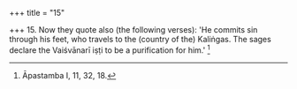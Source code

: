 +++
title = "15"

+++
15. Now they quote also (the following verses): 'He commits sin through his feet, who travels to the (country of the) Kaliṅgas. The sages declare the Vaiśvānarī iṣṭi to be a purification for him.' [^12] 


[^12]:  Āpastamba I, 11, 32, 18.
